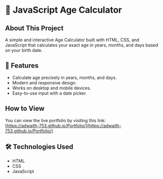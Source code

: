 # 🧮 JavaScript Age Calculator

## About This Project

A simple and interactive Age Calculator built with HTML, CSS, and JavaScript that calculates your exact age in years, months, and days based on your birth date.

## 🚀 Features

- Calculate age precisely in years, months, and days.
- Modern and responsive design.
- Works on desktop and mobile devices.
- Easy-to-use input with a date picker.

## How to View

You can view the live portfolio by visiting this link:  
[https://adwaith-753.github.io/Portfolio/](https://adwaith-753.github.io/Portfolio/)

## 🛠️ Technologies Used

- HTML
- CSS
- JavaScript
